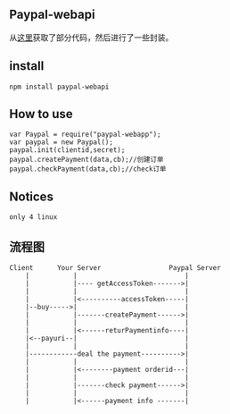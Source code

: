 Paypal-webapi
---
从[这里](https://devtools-paypal.com/guide/pay_paypal/curl?env=sandbox)获取了部分代码，然后进行了一些封装。

install
---
	npm install paypal-webapi
How to use
---
	var Paypal = require("paypal-webapp");
	var paypal = new Paypal();
	paypal.init(clientid,secret);
	paypal.createPayment(data,cb);//创建订单
	paypal.checkPayment(data,cb);//check订单
Notices
---
	only 4 linux
流程图
---
	Client		Your Server					Paypal Server
		|			|							|
		|			|---- getAccessToken------->|
		|			|							|
		|			|<----------accessToken-----|
		|--buy----->|							|
		|			|-------createPayment------>|
		|			|							|
		|			|<------returPaymentinfo----|
		|<--payuri--|							|
		|			|							|
		|------------deal the payment---------->|
		|			|							|
		|			|<--------payment orderid---|
		|			|							|
		|			|-------check payment------>|
		|			|							|
		|			|<------payment info -------|